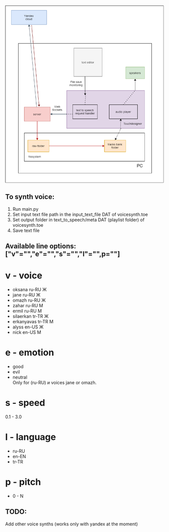 ![alt text](architecture.png?raw=true)

## To synth voice:
1. Run main.py
2. Set input text file path in the input_text_file DAT of voicesynth.toe 
3. Set output folder in text_to_speech/meta DAT (playlist folder) of voicesynth.toe
4. Save text file

## Available line options: ["v"="","e"="","s"="","l"="",p=""]
# v - voice 
* oksana	ru-RU	Ж
* jane	ru-RU	Ж
* omazh	ru-RU	Ж
* zahar	ru-RU	M
* ermil	ru-RU	M
* silaerkan	tr-TR	Ж
* erkanyavas	tr-TR	M
* alyss	en-US	Ж
* nick	en-US	M

# e - emotion
* good 
* evil 
* neutral \
Only for (ru-RU) и voices jane or omazh.

# s - speed
0.1 - 3.0

# l - language
* ru-RU
* en-EN
* tr-TR

# p - pitch
* 0 - N

## TODO:
Add other voice synths (works only with yandex at the moment)
